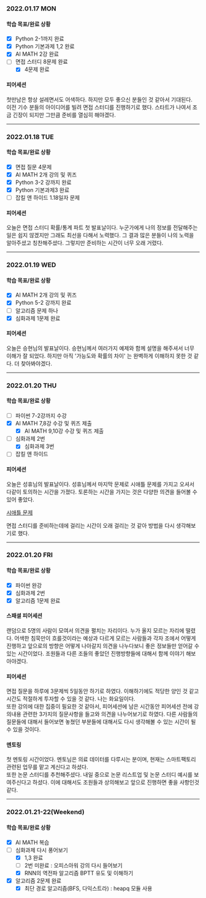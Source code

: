 ### 2022.01.17 MON
#### 학습 목표/완료 상황
- [X] Python 2-1까지 완료
- [X] Python 기본과제 1,2 완료
- [X] AI MATH 2강 완료
- [ ] 면접 스터디 8문제 완료
   - [X] 4문제 완료

#### 피어세션

첫만남은 항상 설레면서도 어색하다. 하지만 모두 좋으신 분들인 것 같아서 기대된다.  
이전 기수 분들의 아이디어를 빌려 면접 스터디를 진행하기로 했다. 스타트가 나여서 조금 긴장이 되지만 그만큼 준비를 열심히 해야겠다.

---

### 2022.01.18 TUE
#### 학습 목표/완료 상황
- [X] 면접 질문 4문제
- [X] AI MATH 2개 강의 및 퀴즈
- [X] Python 3-2 강까지 완료
- [X] Python 기본과제3 완료
- [ ] 잡킬 앤 하이드 1.18일자 문제

#### 피어세션

오늘은 면접 스터디 확률/통계 파트 첫 발표날이다. 누군가에게 나의 정보를 전달해주는 일은 쉽지 않겠지만 그래도 최선을 다해서 노력했다. 그 결과 많은 분들이 나의 노력을 알아주셨고 칭찬해주셨다. 그렇지만 준비하는 시간이 너무 오래 거렸다.

---

### 2022.01.19 WED
#### 학습 목표/완료 상황
- [X] AI MATH 2개 강의 및 퀴즈
- [X] Python 5-2 강까지 완료
- [ ] 알고리즘 문제 하나
- [X] 심화과제 1문제 완료

#### 피어세션

오늘은 승현님의 발표날이다. 승현님께서 여러가지 예제와 함께 설명을 해주셔서 너무 이해가 잘 되었다. 하지만 아직 '가능도와 확률의 차이' 는 완벽하게 이해하지 못한 것 같다. 더 찾아봐야겠다.

---

### 2022.01.20 THU
#### 학습 목표/완료 상황
- [ ] 파이썬 7-2강까지 수강
- [X] AI MATH 7,8강 수강 및 퀴즈 제출
  - [X] AI MATH 9,10강 수강 및 퀴즈 제출
- [ ] 심화과제 2번
  - [X] 심화과제 3번
- [ ] 잡킬 앤 하이드

#### 피어세션

오늘은 성휴님의 발표날이다. 성휴님께서 마지막 문제로 시애틀 문제를 가지고 오셔서 다같이 토의하는 시간을 가졌다. 토론하는 시간을 가지는 것은 다양한 의견을 들어볼 수 있어 좋았다.

[시애틀 문제](https://nobsai.tistory.com/9)

면접 스터디를 준비하는데에 걸리는 시간이 오래 걸리는 것 같아 방법을 다시 생각해보기로 했다.

---

### 2022.01.20 FRI
#### 학습 목표/완료 상황
- [X] 파이썬 완강
- [X] 심화과제 2번
- [X] 알고리즘 1문제 완료

#### 스패셜 피어세션

랜덤으로 5명의 사람이 모여서 의견을 펼치는 자리이다. 누가 올지 모르는 자리에 떨렸다. 어색한 침묵만이 흐를것이라는 예상과 다르게 모르는 사람들과 각자 조에서 어떻게 진행하고 앞으로의 방향은 어떻게 나아갈지 의견을 나누다보니 좋은 정보들만 얻어갈 수 있는 시간이었다. 조원들과 다른 조들의 좋았던 진행방향들에 대해서 함께 이야기 해보아야겠다.

#### 피어세션

면접 질문을 하루에 3문제씩 5일동안 하기로 하였다. 이해하기에도 적당한 양인 것 같고 시간도 적절하게 투자할 수 있을 것 같다. 나는 화요일이다.  
또한 강의에 대한 집중이 필요한 것 같아서, 피어세션에 남은 시간동안 피어세션 전에 강의내용 관련한 3가지의 질문사항을 들고와 의견을 나누어보기로 하였다. 다른 사람들의 질문들에 대해서 들어보면 놓쳤던 부분들에 대해서도 다시 생각해볼 수 있는 시간이 될 수 있을 것이다.

#### 멘토링

첫 멘토링 시간이었다. 멘토님은 의료 데이터를 다루시는 분이며, 현재는 스마트팩토리 관련된 업무를 맡고 계신다고 하셨다.  
또한 논문 스터디를 추천해주셨다. 내일 중으로 논문 리스트업 및 논문 스터디 예시를 보여주신다고 하셨다. 이에 대해서도 조원들과 상의해보고 앞으로 진행하면 좋을 사항인것 같다.

---

### 2022.01.21-22(Weekend)
#### 학습 목표/완료 상황
- [X] AI MATH 복습
- [ ] 심화과제 다시 풍어보기
  - [X] 1,3 완료
  - [ ] 2번 미완료 : 오피스아워 강의 다시 들어보기
   - [X] RNN의 역전파 알고리즘 BPTT 유도 및 이해하기
- [X] 알고리즘 2문제 완료
  - [X] 최단 경로 알고리즘(BFS, 다익스트라) : heapq 모듈 사용
